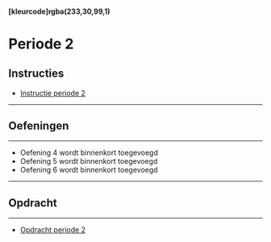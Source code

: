 #### [kleurcode]rgba(233,30,99,1)

# Periode 2

## Instructies
* <a href="https://elo.kw1c.nl/CMS/Studie/811%20ICT-Academie/811%20VakkenInhoud/%5BB.01%20MOD%5D%20Modelleren/25187%20%C2%A0%20Applicatie-%20en%20mediaontwikkelaar/Periode%2002/Productie/01.%20Reader/Instructie%20Periode%202.xlsx" target="_blank">Instructie periode 2</a>

---
## Oefeningen
---

* Oefening 4 wordt binnenkort toegevoegd
* Oefening 5 wordt binnenkort toegevoegd
* Oefening 6 wordt binnenkort toegevoegd

---
## Opdracht
---
* <a href="https://elo.kw1c.nl/CMS/Studie/811%20ICT-Academie/811%20VakkenInhoud/%5BB.01%20MOD%5D%20Modelleren/25187%20%C2%A0%20Applicatie-%20en%20mediaontwikkelaar/Periode%2002/Productie/02.%20Opdrachten/Opdracht%20periode%202.xlsx" target="_blank">Opdracht periode 2</a>